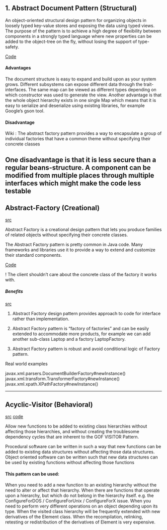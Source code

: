 ## 1. Abstract Document Pattern (Structural)

An object-oriented structural design pattern for organizing objects in loosely typed key-value stores and exposing the data using typed views. The purpose of the pattern is to achieve a high degree of flexibility between components in a strongly typed language where new properties can be added to the object-tree on the fly, without losing the support of type-safety. 

[Code](https://github.com/iluwatar/java-design-patterns/tree/master/abstract-document)

#### Advantages 
The document structure is easy to expand and build upon as your system grows. Different subsystems can expose different data through the trait-interfaces. The same map can be viewed as different types depending on which constructor was used to generate the view. Another advantage is that the whole object hierarchy exists in one single Map which means that it is easy to serialize and deserialize using existing libraries, for example Google’s gson tool.

#### Disadvantage

Wiki : The abstract factory pattern provides a way to encapsulate a group of individual factories that have a common theme without specifying their concrete classes

One disadvantage is that it is less secure than a regular beans-structure. A component can be modified from multiple places through multiple interfaces which might make the code less testable
-----------------------------
## Abstract-Factory (Creational)
[src](https://refactoring.guru/design-patterns/abstract-factory/java/example)


Abstract Factory is a creational design pattern that lets you produce families of related objects without specifying their concrete classes.

The Abstract Factory pattern is pretty common in Java code. Many frameworks and libraries use it to provide a way to extend and customize their standard components.

[Code](https://github.com/iluwatar/java-design-patterns/tree/master/abstract-factory)

! The client shouldn’t care about the concrete class of the factory it works with.

##### Benefits 
[src](https://www.journaldev.com/1418/abstract-factory-design-pattern-in-java)

1. Abstract Factory design pattern provides approach to code for interface rather than implementation.

2. Abstract Factory pattern is “factory of factories” and can be easily extended to accommodate more products, for example we can add another sub-class Laptop and a factory LaptopFactory.

3. Abstract Factory pattern is robust and avoid conditional logic of Factory pattern.

Real world examples  

javax.xml.parsers.DocumentBuilderFactory#newInstance()
javax.xml.transform.TransformerFactory#newInstance()
javax.xml.xpath.XPathFactory#newInstance()


-----------------------------

## Acyclic-Visitor (Behavioral)
[src](https://condor.depaul.edu/dmumaugh/OOT/Design-Principles/acv.pdf)
[code](https://github.com/iluwatar/java-design-patterns/tree/master/acyclic-visitor)

Allow new functions to be added to existing class hierarchies without affecting those hierarchies, and without creating
the troublesome dependency cycles that are inherent to the GOF VISITOR Pattern.

Procedural software can be written in such a way that new functions can be added to existing data structures without
affecting those data structures. Object oriented software can be written such that new data structures can be used by
existing functions without affecting those functions

#### This pattern can be used:

When you need to add a new function to an existing hierarchy without the need to alter or affect that hierarchy.
When there are functions that operate upon a hierarchy, but which do not belong in the hierarchy itself. e.g. the ConfigureForDOS / ConfigureForUnix / ConfigureForX issue.
When you need to perform very different operations on an object depending upon its type.
When the visited class hierarchy will be frequently extended with new derivatives of the Element class.
When the recompilation, relinking, retesting or redistribution of the derivatives of Element is very expensive.